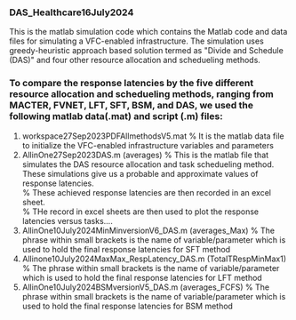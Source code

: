 ### DAS_Healthcare16July2024
This is the matlab simulation code which contains the Matlab code and data files for simulating a VFC-enabled infrastructure. The simulation uses greedy-heuristic approach based solution termed as "Divide and Schedule (DAS)" and four other resource allocation and schedueling methods.
### To compare the response latencies by the five different resource allocation and schedueling methods, ranging from MACTER, FVNET, LFT, SFT, BSM, and DAS, we used the following matlab data(.mat) and script (.m) files:
1) workspace27Sep2023PDFAllmethodsV5.mat           % It is the matlab data file to initialize the VFC-enabled infrastructure variables and parameters
2) AllinOne27Sep2023DAS.m     (averages)                     % This is the matlab file that simulates the DAS resource allocation and task schedueling method. These simulations give us a probable and approximate values of response latencies. <br/>
                                                   % These achieved response latencies are then recorded in an excel sheet. <br/>
                                                   % THe record in excel sheets are then used to plot the response latencies versus tasks.... <br/>
3) AllinOne10July2024MinMinversionV6_DAS.m (averages_Max)           % The phrase within small brackets is the name of variable/parameter which is used to hold the final response latencies for SFT method
4) Allinone10July2024MaxMax_RespLatency_DAS.m (TotalTRespMinMax1)    % The phrase within small brackets is the name of variable/parameter which is used to hold the final response latencies for LFT method 
5) AllinOne10July2024BSMversionV5_DAS.m   (averages_FCFS)             % The phrase within small brackets is the name of variable/parameter which is used to hold the final response latencies for BSM method
